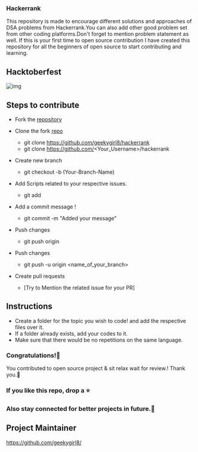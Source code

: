 ### Hackerrank
This repository is made to encourage different solutions and approaches of DSA problems from Hackerrank.You can also add other good problem set from other coding platforms.Don't forget to mention problem statement as well.
If this is your first time to open source contribution I have created this repository for all the beginners of open source to start contributing and learning.

## Hacktoberfest 
![img](https://embed-fastly.wistia.com/deliveries/49bd387c40e2c5aada92abdf973bc46d.webp?image_crop_resized=960x540)

## Steps to contribute
-  Fork the [repository](https://github.com/geekygirl8/hackerrank)
  -  Clone the fork [repo](https://github.com/geekygirl8/hackerrank)
      - git clone https://github.com/geekygirl8/hackerrank
      - git clone https://github.com/<Your_Username>/hackerrank
  -  Create new branch 
     - git checkout -b (Your-Branch-Name)

 -  Add Scripts related to your respective issues.
     - git add <your-contribution>
  
   -  Add a commit message !
      - git commit -m "Added your message"
  - Push changes
    - git push origin
  
  - Push changes
    -  git push -u origin <name_of_your_branch>  
   - Create pull requests
     - [Try to Mention the related issue for your PR]

## Instructions 
- Create a folder for the topic you wish to code! and add the respective files over it.
- If a folder already exists, add your codes to it.
- Make sure that there would be no repetitions on the same language.


### Congratulations!🎇
You contributed to open source project & sit relax wait for review.!
 Thank you.🤝

### If you like this repo, drop a ⭐

### Also stay connected for better projects in future.💫

## Project Maintainer

https://github.com/geekygirl8/


